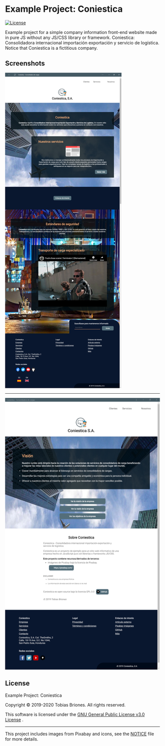 # Example Project: Coniestica

[![License](https://img.shields.io/github/license/TobiasBriones/example.programming.web.coniestica)](https://github.com/TobiasBriones/example.programming.web.coniestica/blob/main/LICENSE)

Example project for a simple company information front-end website made in pure JS without any
JS/CSS library or framework. Coniestica: Consolidadora internacional importación exportación y
servicio de logística. Notice that Coniestica is a fictitious company.

## Screenshots

![Screenshot 1](https://raw.githubusercontent.com/TobiasBriones/images-nl/main/example-projects/example.programming.web.coniestica/screenshot-1.png)

---

![Screenshot 2](https://raw.githubusercontent.com/TobiasBriones/images-nl/main/example-projects/example.programming.web.coniestica/screenshot-2.png)

## License

Example Project: Coniestica

Copyright © 2019-2020 Tobias Briones. All rights reserved.

This software is licensed under
the [GNU General Public License v3.0 License](https://github.com/TobiasBriones/example.programming.web.coniestica/blob/main/LICENSE)
.

---

This project includes images from Pixabay and icons, see
the [NOTICE](https://github.com/TobiasBriones/example.programming.web.coniestica/blob/main/NOTICE)
file for more details.
